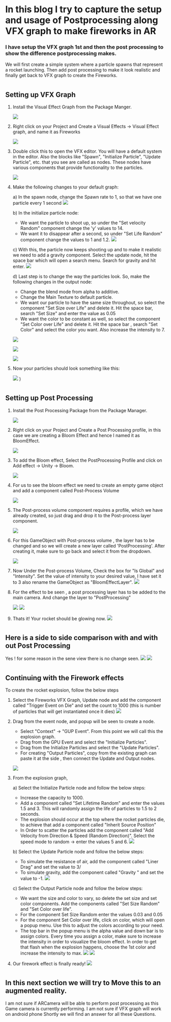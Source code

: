 # In this blog I try to capture the setup and usage of Postprocessing along VFX graph to make fireworks in AR

###  I have setup the VFX graph 1st and then the post processing to show the difference postprocessing makes.
We will first create a simple system where a particle spawns that represent a rocket launching. Then add post processing to make it look realistic and finally get back to VFX graph to create the Fireworks.    
#
## Setting up VFX Graph

1) Install the Visual Effect Graph from the Package Manger.

    ![](Img_and_Vid/VisualEffectGraph.png)

2) Right click on your Project and Create a Visual Effects -> Visual Effect graph, and name it as Fireworks

    ![](Img_and_Vid/VECreation.png) 

3) Double click this to open the VFX editor. You will have a default system in the editor. Also the blocks like "Spawn", "Initialize Particle", "Update Particle", etc. that you see are called as nodes. These nodes have various components that provide functionality to the particles.

    ![](Img_and_Vid/VFXGraph.png) 


4) Make the following changes to your default graph:

    a) In the spawn node, change the Spawn rate to 1, so that we have one particle every 1 second
        ![](Img_and_Vid/VXF1.png)

    b) In the initialize particle node:
    - We want the particle to shoot up, so under the "Set velocity Random" component change the 'y' values to 14.
    - We want it to disappear after a second, so under "Set Life Random" component change the values to 1 and 1.2.
        ![](Img_and_Vid/VXF2.png)

    c) With this, the particle now keeps shooting up and to make it realistic we need to add a gravity component. Select the update node, hit the space bar which will open a search menu. Search for gravity and hit enter.
        ![](Img_and_Vid/VXF3.png)

    d) Last step is to change the way the particles look. So, make the following changes in the output node:
    - Change the blend mode from alpha to additive.
    - Change the Main Texture to default particle.
    - We want our particle to have the same size throughout, so select the component "Set Size over Life" and delete it. Hit the space bar, search "Set Size" and enter the value as 0.05
    - We want the color to be constant as well, so select the component "Set Color over Life" and delete it. Hit the space bar , search "Set Color" and select the color you want. Also increase the intensity to 7.
    
    ![](Img_and_Vid/VXF5.png) 
    
     ![](Img_and_Vid/VXF4.png) 
     
     ![](Img_and_Vid/VXF6.png)


5) Now your particles should look something like this:

     ![](Img_and_Vid/VFXBefore.gif)
)

#

## Setting up Post Processing

1) Install the Post Processing Package from the Package Manager.

    ![](Img_and_Vid/PostProcessing.png) 

2) Right click on your Project and Create a Post Processing profile, in this case we are creating a Bloom Effect and hence I named it as BloomEffect.

    ![](Img_and_Vid/PPCreation.png) 

3) To add the Bloom effect, Select the PostProcessing Profile and click on Add effect -> Unity -> Bloom. 

    ![](Img_and_Vid/PPAddBloomEffect.png) 

4) For us to see the bloom effect we need to create an empty game object and add a component called Post-Process Volume

    ![](Img_and_Vid/PPAddComponent.png) 


5) The Post-process volume component requires a profile, which we have already created, so just drag and drop it to the Post-process layer component.

    ![](Img_and_Vid/PPAddBloomToPPVolume.png) 

6) For this GameObject with Post-process volume , the layer has to be changed and so we will create a new layer called 'PostProcessing'. After creating it, make sure to go back and select it from the dropdown. 

    ![](Img_and_Vid/PPAddLayer.png) 

7) Now Under the Post-process Volume, Check the box for  "Is Global" and "Intensity". Set the value of intensity to your desired value, I have set it to 3 also rename the GameObject as "BloomEffectLayer".
    ![](Img_and_Vid/PPBloomFinal.png) 

8) For the effect to be seen , a post processing layer has to be added to the main camera. And change the layer to "PostProcessing"

    ![](Img_and_Vid/PPCamLayer.png) 
    ![](Img_and_Vid/PPCamLayer2.png) 


9) Thats it! Your rocket should be glowing now.
    ![](Img_and_Vid/VFXBloomEffect.gif) 

#
## Here is a side to side comparison with and with out Post Processing 

Yes ! for some reason in the sene view there is no change seen.
   ![](Img_and_Vid/VFXBefore.gif) 
   ![](Img_and_Vid/VFXBloomEffect.gif) 

#
## Continuing with the Firework effects

To create the rocket explosion, follow the below steps

1) Select the Fireworks VFX Graph, Update node and add the component called "Trigger Event on Die" and set the count to 1000 (this is number of particles that will get instantiated once it dies)
     ![](Img_and_Vid/VXF7.png)

2) Drag from the event node, and popup will be seen to create a node.
    - Select "Context" -> "GUP Event". From this point we will call this the explosion graph.
    - Drag from the GPU Event and select the "Initialize Particles".
    - Drag from the Initialize Particles and select the "Update Particles".
    - For creating "Output Particles", copy from the existing graph can paste it at the side , then connect the Update and Output nodes.

    ![](Img_and_Vid/VFXExplosion.gif)

3) From the explosion graph,

    a) Select the Initialize Particle node and follow the below steps:
    - Increase the capacity to 1000.
    - Add a component called "Set Lifetime Random" and enter the values 1.5 and 3. This will randomly assign the life of particles to 1.5 to 2 seconds.
    - The explosion should occur at the top where the rocket particles die, to achieve that add a component called "Inherit Source Position"
    - In Order to scatter the particles add the component called "Add Velocity from Direction & Speed (Random Direction)". Select the speed mode to random -> enter the values 5 and 6.
            ![](Img_and_Vid/VXF8.png)

    b) Select the Update Particle node and follow the below steps:
    - To simulate the resistance of air, add the component called "Liner Drag" and set the value to 3/
    - To simulate gravity, add the component called "Gravity " and set the value to -1.
            ![](Img_and_Vid/VXF9.png)

    c) Select the Output Particle node and follow the below steps:
    - We want the size and color to vary, so delete the set size and set color components. Add the components called "Set Size Random" and "Set Color over life".
    - For the component Set Size Random enter the values 0.03 and 0.05
    - For the component Set Color over life, click on color, which will open a popup menu. Use this to adjust the colors according to your need. 
    - The top bar in the popup menu is the alpha value and down bar is to assign colors. Every time you assign a color, make sure to increase the intensity in order to visualize the bloom effect. In order to get that flash when the explosion happens, choose the 1st color and increase the intensity to max.
        ![](Img_and_Vid/VXF10.png)
        ![](Img_and_Vid/VFXExpolosion2.gif)

4)  Our firework effect is finally ready!
![](Img_and_Vid/VFXFirework.gif)

#

## In this next section we will try to Move this to an augmented reality.

I am not sure if ARCamera will be able to perform post processing as this Game camera is currently performing.
I am not sure if VFX graph will work on android phone
Shortly we will find an answer for all these Questions.

